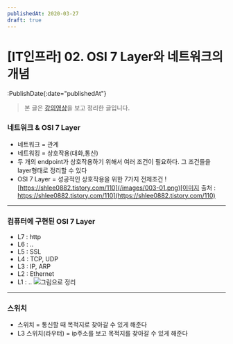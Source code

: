 ```yaml
---
publishedAt: 2020-03-27
draft: true
---
```


# \[IT인프라\] 02. OSI 7 Layer와 네트워크의 개념

:PublishDate{:date="publishedAt"}

> 본 글은 [강의영상](https://www.youtube.com/watch?v=laBzCcF1414)을 보고 정리한 글입니다.

### 네트워크 & OSI 7 Layer

- 네트워크 = 관계
- 네트워킹 = 상호작용(대화,통신)
- 두 개의 endpoint가 상호작용하기 위해서 여러 조건이 필요하다. 그 조건들을 layer형태로 정리할 수 있다
- OSI 7 Layer = 성공적인 상호작용을 위한 7가지 전제조건
  ![https://shlee0882.tistory.com/110](/images/003-01.png)[이미지 출처 : https://shlee0882.tistory.com/110](https://shlee0882.tistory.com/110)

---

### 컴퓨터에 구현된 OSI 7 Layer

- L7 : http
- L6 : ..
- L5 : SSL
- L4 : TCP, UDP
- L3 : IP, ARP
- L2 : Ethernet
- L1 : ..
  ![그림으로 정리](/images/003-02.png)

---

### 스위치

- 스위치 = 통신할 때 목적지로 찾아갈 수 있게 해준다
- L3 스위치(라우터) = ip주소를 보고 목적지를 찾아갈 수 있게 해준다
